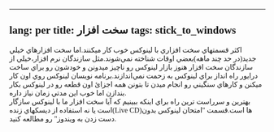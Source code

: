 
<body>
<div style="font-family: Tahoma;" id="corps">

---
lang: per
title: سخت افزار
tags: stick_to_windows
---
اكثر قسمتهاي سخت افزاري با لينوكس خوب كار ميكنند.اما سخت افزارهاي خيلي
جديد(در حد چند ماهه)بعضي اوقات شناخته نمي&zwnj;شوند.مثل سازندگان نرم
افزار،خيلي از سازندگان سخت افزار هنوز بازار لينوكس رو ناچيز ميدونن و
خودشون رو براي ساخت درايور راه انداز براي لينوكس به زحمت
نمي&zwnj;اندازند.برنامه نويسان لينوكس روي اون كار ميكنن و كارهاي سنگيني
رو انجام ميدن تا بتونن همه اجزائ اون قطعه رو در لينوكس بكار بندازن اما
خوب اين مدتي زمان نياز داره.<br />
بهترين و سرراست ترين راه براي اينكه ببينيم كه آيا سخت افزار ما با
لينوكس سازگار است يا نه استفاده از ديسكهاي زنده(Live CD)ها است.قسمت
"امتحان لينوكس بدون دست زدن به ويندوز" رو مطالعه كنيد.




